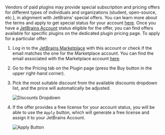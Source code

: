 [//]: # (title: Special Community Offers)

Vendors of paid plugins may provide special subscription and pricing offers for different types of individuals and organizations (student, open-source, etc.), in alignment with JetBrains’ special offers. You can learn more about the terms and apply to get special status for your account [here](https://www.jetbrains.com/store/#discounts). 
Once you have a [JetBrains Account](https://account.jetbrains.com/) status eligible for the offer, you can find offers available for specific plugins on the dedicated plugin pricing page. To apply for a particular offer:
1. Log in to the [JetBrains Marketplace](https://plugins.jetbrains.com/) with this account or check if the email matches the one for the Marketplace account. You can find the email associated with the Marketplace account [here](https://plugins.jetbrains.com/author/me/).
2. Go to the Pricing tab on the Plugin page (press the Buy button in the upper right-hand corner).
3. Pick the most suitable discount from the available discounts dropdown list, and the price will automatically be adjusted.

   ![Discounts Dropdown](discounts_dropdown.png)
   
4. If the offer provides a free license for your account status, you will be able to use the `Apply` button, which will generate a free license and assign it to your JetBrains Account.

   ![Apply Button](apply_button.png)
